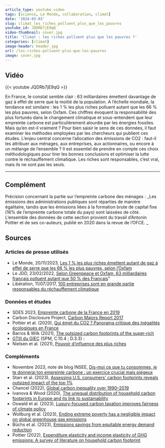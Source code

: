 ```yaml
---
article_type: youtube_video
tags: [science, Le Monde, collaboration, climat]
date: '2024-03-03'
slug: climat_les_riches_polluent_plus_que_les_pauvres
youtube_id: JQDRb7jE9qQ
video-thumbnail: cover.jpg
title: 'Climat : les riches polluent plus que les pauvres ?'
categories: [climat]
image-header: header.jpg
url: /les-riches-polluent-plus-que-les-pauvres
image: cover.jpg
---
```


## Vidéo

{{< youtube JQDRb7jE9qQ >}}

En France, le constat semble clair : 63 milliardaires émettent davantage de gaz à effet de serre que la moitié de la population. A l’échelle mondiale, la tendance est similaire : les 1 % les plus riches polluent autant que les 66 % les plus pauvres, selon Oxfam. Ces chiffres évoquent la responsabilité des plus fortunés dans le changement climatique et sous-entendent que leur empreinte carbone est particulièrement alourdie par les énergies fossiles. Mais qu’en est-il vraiment ?
Pour bien saisir le sens de ces données, il faut examiner les méthodes employées par les chercheurs qui publient ces études. L’enjeu central concerne l’allocation des émissions de CO2 : faut-il les attribuer aux ménages, aux entreprises, aux actionnaires, ou encore à un mélange de l’ensemble ? Il est essentiel de prendre en compte ces choix méthodologiques pour tirer les bonnes conclusions et optimiser la lutte contre le réchauffement climatique. Les riches sont responsables, c’est vrai, mais ils ne sont pas les seuls.


<hr>

## Complément

Précision concernant la partie sur l’empreinte carbone des ménages : _Les émissions des administrations publiques sont réparties de manière égalitaire, tandis que les émissions liées à la formation brute de capital fixe (16% de l’empreinte carbone totale du pays) sont laissées de côté. L’ensemble des données de cette section provient du travail d’Antonin Pottier et de ses co-auteurs, publié en 2020 dans la revue de l’OFCE. _

## Sources

### Articles de presse utilisés

- Le Monde, 20/11/2023, [Les 1 % les plus riches émettent autant de gaz à effet de serre que les 66 % les plus pauvres, selon l’Oxfam](https://www.lemonde.fr/planete/article/2023/11/20/les-1-les-plus-riches-emettent-autant-de-gaz-a-effet-de-serre-que-les-66-les-plus-pauvres-selon-l-oxfam_6201262_3244.html)
- Le JDD, 23/02/2022, [Selon Greenpeace et Oxfam, 63 milliardaires français polluent autant que 50 % des Français](https://www.lejdd.fr/Societe/selon-greenpeace-et-oxfam-63-milliardaires-francais-polluent-autant-que-50-des-francais-4095642)” 
- Libération, 11/07/2017, [100 entreprises sont en grande partie responsables du réchauffement climatique](https://www.liberation.fr/planete/2017/07/11/100-entreprises-sont-en-grande-partie-responsables-du-rechauffement-climatique_1582930/)

### Données et études

- SDES 2023, [Empreinte carbone de la France en 2019](https://www.statistiques.developpement-durable.gouv.fr/lempreinte-carbone-de-la-france-de-1995-2022) 
- Carbon Disclosure Project, [Carbon Majors Report 2017](https://cdn.cdp.net/cdp-production/cms/reports/documents/000/002/327/original/Carbon-Majors-Report-2017.pdf?1501833772)  
- Pottier et al. (2020), [Qui émet du CO2 ? Panorama critique des inégalités écologiques en France](https://www.cairn.info/revue-de-l-ofce-2020-5-page-73.htm)
- Barros & Wilk (2021), [The outsized carbon footprints of the super-rich](https://www.tandfonline.com/doi/full/10.1080/15487733.2021.1949847)
- [GTIII du GIEC](https://www.ipcc.ch/report/sixth-assessment-report-working-group-3/) (SPM, C.10.4 ; D.3.3) :[ ](https://www.ipcc.ch/report/sixth-assessment-report-working-group-3/)
- Nielsen et al. (2021), [Pouvoir d’influence des plus riches](https://www.nature.com/articles/s41560-021-00900-y)

### Compléments

- Novembre 2023, note de blog INSEE, [Dis-moi ce que tu consommes, je te donnerai ton empreinte carbone : un exercice crucial mais piégeux](https://blog.insee.fr/consommation-vs-empreinte-carbone-calcul-piegeux/)
- Starr et al. (2023), [Assessing U.S. consumers' carbon footprints reveals outsized impact of the top 1%](https://www.sciencedirect.com/science/article/pii/S0921800922003597)
- Chancel (2022), [Global carbon inequality over 1990–2019](https://www.nature.com/articles/s41893-022-00955-z)
- Ivanova & Wood (2020), [The unequal distribution of household carbon footprints in Europe and its link to sustainability](https://www.cambridge.org/core/journals/global-sustainability/article/unequal-distribution-of-household-carbon-footprints-in-europe-and-its-link-to-sustainability/F1ED4F705AF1C6C1FCAD477398353DC2)
- Oswald et al. (2023), [Luxury-focused carbon taxation improves fairness of climate policy](https://doi.org/10.1016/j.oneear.2023.05.027)
- Wollburg et al. (2023), [Ending extreme poverty has a negligible impact on global greenhouse gas emissions](https://www.nature.com/articles/s41586-023-06679-0) 
- Büchs et al. (2023), [Emissions savings from equitable energy demand reduction](https://www.nature.com/articles/s41560-023-01283-y) 
- Pottier (2022), [Expenditure elasticity and income elasticity of GHG emissions: A survey of literature on household carbon footprint](https://www.sciencedirect.com/science/article/pii/S0921800921003104)